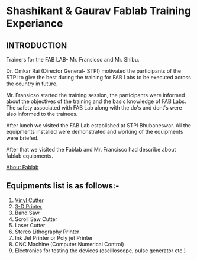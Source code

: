 # Shashikant & Gaurav Fablab Training Experiance
## INTRODUCTION

Trainers for the FAB LAB- Mr. Fransicso and Mr. Shibu.

Dr. Omkar Rai (Director General- STPI) motivated the participants of the STPI to give the best during the training for FAB Labs to be executed across the country in future.

Mr. Fransicso started the training session, the participants were informed about the objectives of the training and the basic knowledge of FAB Labs. The safety associated with FAB Lab along with the do's and dont's were also informed to the trainees.

After lunch we visited the FAB Lab established at STPI Bhubaneswar. All the equipments installed were demonstrated and working of the equipments were briefed.

After that we visited the Fablab and Mr. Francisco had describe about fablab equipments.

[About Fablab](https://github.com/shashikantstpi/fabzero/blob/master/about.md)

## Equipments list is as follows:-
1. [Vinyl Cutter](https://github.com/shashikantstpi/fabzero/blob/master/equipments/vinyl%20cutter.md)
2. [3-D Printer](https://github.com/shashikantstpi/fabzero/blob/master/equipments/3-d-printer.md)
3. Band Saw 
4. Scroll Saw Cutter
5. Laser Cutter
6. Stereo Lithography Printer
7. Ink Jet Printer or Poly jet Printer
8. CNC Machine (Computer Numerical Control)
9. Electronics for testing the devices (oscilloscope, pulse generator etc.)

